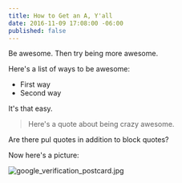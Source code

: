 ```yaml
---
title: How to Get an A, Y'all
date: 2016-11-09 17:08:00 -06:00
published: false
---
```


Be awesome. Then try being more awesome.

Here's a list of ways to be awesome:

* First way
* Second way

It's that easy.

> Here's a quote about being crazy awesome.

Are there pul quotes in addition to block quotes?

Now here's a picture:

![google_verification_postcard.jpg](/uploads/google_verification_postcard.jpg)